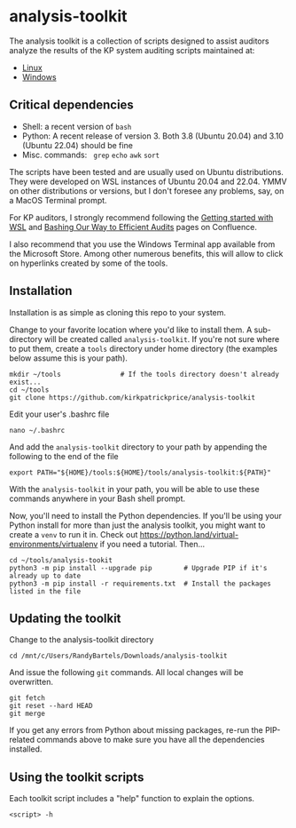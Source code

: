 # analysis-toolkit

The analysis toolkit is a collection of scripts designed to assist auditors analyze the results of the KP system auditing scripts maintained at:
* [Linux](https://github.com/kirkpatrickprice/linux-audit-scripts) 
* [Windows](https://github.com/kirkpatrickprice/windows-audit-scripts)

## Critical dependencies ##
* Shell: a recent version of `bash`
* Python: A recent release of version 3.  Both 3.8 (Ubuntu 20.04) and 3.10 (Ubuntu 22.04) should be fine
* Misc. commands:   `grep` `echo` `awk` `sort`

The scripts have been tested and are usually used on Ubuntu distributions. They were developed on WSL instances of Ubuntu 20.04 and 22.04.  YMMV on other distributions or versions, but I don't foresee any problems, say, on a MacOS Terminal prompt.

For KP auditors, I strongly recommend following the [Getting started with WSL](https://kirkpatrickprice.atlassian.net/l/c/jP0AuG7j) and [Bashing Our Way to Efficient Audits](https://kirkpatrickprice.atlassian.net/l/c/6oaQWQpv) pages on Confluence.

I also recommend that you use the Windows Terminal app available from the Microsoft Store.  Among other numerous benefits, this will allow to click on hyperlinks created by some of the tools.

## Installation ##
Installation is as simple as cloning this repo to your system.

Change to your favorite location where you'd like to install them.  A sub-directory will be created called `analysis-toolkit`.  If you're not sure where to put them, create a `tools` directory under home directory (the examples below assume this is your path).

```
mkdir ~/tools               # If the tools directory doesn't already exist...
cd ~/tools
git clone https://github.com/kirkpatrickprice/analysis-toolkit
```

Edit your user's .bashrc file

`nano ~/.bashrc`

And add the `analysis-toolkit` directory to your path by appending the following to the end of the file

`export PATH="${HOME}/tools:${HOME}/tools/analysis-toolkit:${PATH}"`

With the `analysis-toolkit` in your path, you will be able to use these commands anywhere in your Bash shell prompt.

Now, you'll need to install the Python dependencies.  If you'll be using your Python install for more than just the analysis toolkit, you might want to create a `venv` to run it in.  Check out https://python.land/virtual-environments/virtualenv if you need a tutorial.  Then...
```
cd ~/tools/analysis-tookit
python3 -m pip install --upgrade pip        # Upgrade PIP if it's already up to date
python3 -m pip install -r requirements.txt  # Install the packages listed in the file
```

## Updating the toolkit ##
Change to the analysis-toolkit directory

`cd /mnt/c/Users/RandyBartels/Downloads/analysis-toolkit`

And issue the following `git` commands.  All local changes will be overwritten.
```
git fetch
git reset --hard HEAD
git merge
```

If you get any errors from Python about missing packages, re-run the PIP-related commands above to make sure you have all the dependencies installed.

## Using the toolkit scripts ##
Each toolkit script includes a "help" function to explain the options.

`<script> -h`